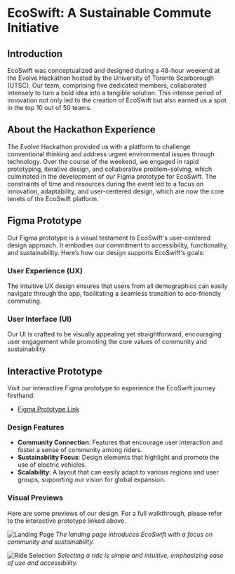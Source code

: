 # EcoSwift: A Sustainable Commute Initiative

## Introduction

EcoSwift was conceptualized and designed during a 48-hour weekend at the Evolve Hackathon hosted by the University of Toronto Scarborough (UTSC). Our team, comprising five dedicated members, collaborated intensely to turn a bold idea into a tangible solution. This intense period of innovation not only led to the creation of EcoSwift but also earned us a spot in the top 10 out of 50 teams.

## About the Hackathon Experience
The Evolve Hackathon provided us with a platform to challenge conventional thinking and address urgent environmental issues through technology. Over the course of the weekend, we engaged in rapid prototyping, iterative design, and collaborative problem-solving, which culminated in the development of our Figma prototype for EcoSwift.
The constraints of time and resources during the event led to a focus on innovation, adaptability, and user-centered design, which are now the core tenets of the EcoSwift platform.




## Figma Prototype

Our Figma prototype is a visual testament to EcoSwift's user-centered design approach. It embodies our commitment to accessibility, functionality, and sustainability. Here’s how our design supports EcoSwift's goals:

### User Experience (UX)
The intuitive UX design ensures that users from all demographics can easily navigate through the app, facilitating a seamless transition to eco-friendly commuting.

### User Interface (UI)
Our UI is crafted to be visually appealing yet straightforward, encouraging user engagement while promoting the core values of community and sustainability.

## Interactive Prototype
Visit our interactive Figma prototype to experience the EcoSwift journey firsthand:
- [Figma Prototype Link](#)

### Design Features
- **Community Connection**: Features that encourage user interaction and foster a sense of community among riders.
- **Sustainability Focus**: Design elements that highlight and promote the use of electric vehicles.
- **Scalability**: A layout that can easily adapt to various regions and user groups, supporting our vision for global expansion.

### Visual Previews
Here are some previews of our design. For a full walkthrough, please refer to the interactive prototype linked above.

![Landing Page](path/to/landing_page_screenshot.png)
*The landing page introduces EcoSwift with a focus on community and sustainability.*

![Ride Selection](path/to/ride_selection_screenshot.png)
*Selecting a ride is simple and intuitive, emphasizing ease of use and accessibility.*
